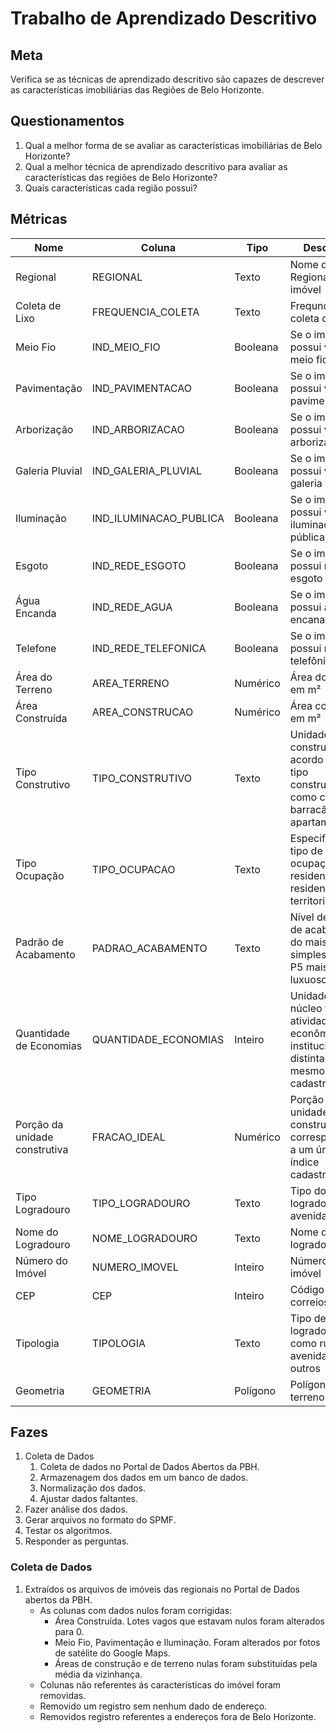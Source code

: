 # Trabalho de Aprendizado Descritivo

## Meta
Verifica se as técnicas de aprendizado descritivo são capazes de descrever as características imobiliárias das Regiões de Belo Horizonte​.

## Questionamentos​
1. Qual a melhor forma de se avaliar as características imobiliárias de Belo Horizonte?​
2. Qual a melhor técnica de aprendizado descritivo para avaliar as características das regiões de Belo Horizonte?​
3. Quais características cada região possui?​

## Métricas​
Nome| Coluna| Tipo| Descrição
--|--|--|--|
Regional| REGIONAL| Texto| Nome da Regional do imóvel
Coleta de Lixo| FREQUENCIA_COLETA| Texto| Frequncia da coleta de lixo
Meio Fio| IND_MEIO_FIO| Booleana| Se o imóvel possui via com meio fio
Pavimentação| IND_PAVIMENTACAO| Booleana| Se o imóvel possui via com pavimentação
Arborização| IND_ARBORIZACAO| Booleana| Se o imóvel possui via com arborização
Galeria Pluvial| IND_GALERIA_PLUVIAL| Booleana| Se o imóvel possui via com galeria pluvial
Iluminação| IND_ILUMINACAO_PUBLICA| Booleana| Se o imóvel possui via com iluminação pública
Esgoto| IND_REDE_ESGOTO| Booleana| Se o imóvel possui rede de esgoto
Água Encanda| IND_REDE_AGUA| Booleana| Se o imóvel possui água encanada
Telefone| IND_REDE_TELEFONICA| Booleana| Se o imóvel possui rede telefônica
Área do Terreno| AREA_TERRENO| Numérico| Área do terreno em m²
Área Construída| AREA_CONSTRUCAO| Numérico| Área construída em m²
Tipo Construtivo| TIPO_CONSTRUTIVO| Texto| Unidade construtiva de acordo com o tipo construtivo, como casa, barracão ou apartamento.
Tipo Ocupação| TIPO_OCUPACAO| Texto| Especifica o tipo de ocupação: não residencial, residencial e territorial
Padrão de Acabamento| PADRAO_ACABAMENTO| Texto| Nível de padrão de acabamento do mais simples P1 ao P5 mais luxuoso
Quantidade de Economias| QUANTIDADE_ECONOMIAS| Inteiro| Unidade de núcleo familiar, atividade econômica ou institucional, distintas em um mesmo índice cadastral.
Porção da unidade construtiva| FRACAO_IDEAL| Numérico| Porção da unidade construtiva correspondente a um único índice cadastral.
Tipo Logradouro| TIPO_LOGRADOURO| Texto| Tipo do logradouro, rua, avenida e etc
Nome do Logradouro| NOME_LOGRADOURO| Texto| Nome do logradouro
Número do Imóvel| NUMERO_IMOVEL| Inteiro| Número do imóvel
CEP| CEP| Inteiro| Código dos correios
Tipologia| TIPOLOGIA| Texto| Tipo de logradouro como rua, avenida, dentre outros
Geometria| GEOMETRIA| Polígono| Polígono do terreno

## Fazes

1. Coleta de Dados​
    1. Coleta de dados no Portal de Dados Abertos da PBH.​
    2. Armazenagem dos dados em um banco de dados.​
    3. Normalização dos dados.​
    4. Ajustar dados faltantes.​
2. Fazer análise dos dados.​
3. Gerar arquivos no formato do SPMF.​
4. Testar os algoritmos.​
5. Responder as perguntas.

### Coleta de Dados​
1. Extraídos os arquivos de imóveis das regionais no Portal de Dados abertos da PBH.​
    * As colunas com dados nulos foram corrigidas:​
       * Área Construída. Lotes vagos que estavam nulos foram alterados para 0.​
       * Meio Fio, Pavimentação e Iluminação. Foram alterados por fotos de satélite do Google Maps.​
       * Áreas de construção e de terreno nulas foram substituídas pela média da vizinhança.​
    * Colunas não referentes ás características do imóvel foram removidas.​
    * Removido um registro sem nenhum dado de endereço.​
    * Removidos registro referentes a endereços fora de Belo Horizonte.​

​

